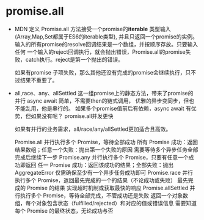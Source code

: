 # promise.all 

- MDN 定义
    Promise.all 方法接受一个promise的**iterable** 类型输入 (Array,Map,Set都属于ES6的iterable类型),
    并且只返回一个promise的实例。输入的所有promise的resolve回调结果是一个数组，并按顺序存放。只要输入任何
    一个输入的reject回调执行，就会抛出错误，Promise.all的promise失败，catch执行。reject是第一个抛出的错误。

    如果有promise 子项失败，那么其他还没有完成的promise会继续执行，只不过结果不重要了。

       
- all,race、any、allSettled
  这一组promise上的静态方法，带来了promise的并行
  async await 简单，不需要then的链式调用， 优雅的异步变同步，但也不能乱用，他是串行的。
  如果多个promise值前后有依赖，async await 有优势，但如果没有呢？ promise.all并发更快

  如果有并行的业务需求，all/race/any/allSettled更加适合且高效。

  Promise.all	并行执行多个 Promise，等待全部成功	所有 Promise 成功：返回结果数组；任意一个失败：抛出第一个失败的原因	需要等待多个异步任务全部完成后继续下一步
Promise.any	并行执行多个 Promise，只要有任意一个成功即返回	任一 Promise 成功：返回该成功的结果；全部失败：抛出 AggregateError	仅需确保至少有一个异步任务成功即可
Promise.race	并行执行多个 Promise，返回最先完成的一个的结果（不论成功或失败）	最先完成的 Promise 的结果	实现超时机制或获取最快的响应
Promise.allSettled	并行执行多个 Promise，等待全部完成，不管成功还是失败	返回一个对象数组，每个对象包含状态（fulfilled/rejected）和对应的值或错误信息	需要知道每个 Promise 的最终状态，无论成功与否